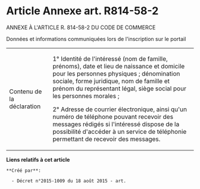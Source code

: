 # Article Annexe art. R814-58-2

ANNEXE À L'ARTICLE R. 814-58-2 DU CODE DE COMMERCE 

Données et informations communiquées lors de l'inscription sur le portail 

<table>
  <tbody>
    <tr>
      <td align="left">

Contenu de la déclaration 

</td>
      <td>

1° Identité de l'intéressé (nom de famille, prénoms), date et lieu de naissance et domicile pour les personnes physiques ;
dénomination sociale, forme juridique, nom de famille et prénom du représentant légal, siège social pour les personnes
morales ; 

2° Adresse de courrier électronique, ainsi qu'un numéro de téléphone pouvant recevoir des messages rédigés si l'intéressé
dispose de la possibilité d'accéder à un service de téléphonie permettant de recevoir des messages.

</td>
    </tr>
  </tbody>
</table>

**Liens relatifs à cet article**

	**Créé par**:

	  - Décret n°2015-1009 du 18 août 2015 - art.
